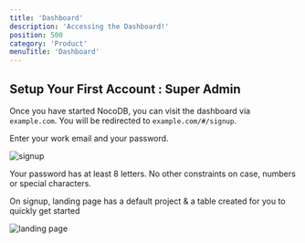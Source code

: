 ```yaml
---
title: 'Dashboard'
description: 'Accessing the Dashboard!'
position: 500
category: 'Product'
menuTitle: 'Dashboard'
---
```


## Setup Your First Account : Super Admin

Once you have started NocoDB, you can visit the dashboard via `example.com`. You will be redirected to `example.com/#/signup`. 

Enter your work email and your password.

![signup](https://github.com/nocodb/nocodb/assets/86527202/f424f935-fef2-4080-8b67-3f6f1bd95c65)

<alert id="password-conditions">
  Your password has at least 8 letters. No other constraints on case, numbers or special characters.
</alert>

  
On signup, landing page has a default project & a table created for you to quickly get started
  
![landing page](https://github.com/nocodb/nocodb/assets/86527202/cd09dbeb-f5e1-42e6-92bb-abd4b3ab48bf)


